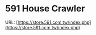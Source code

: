 # 591 House Crawler

URL:  [https://store.591.com.tw/index.php](https://store.591.com.tw/index.php)
